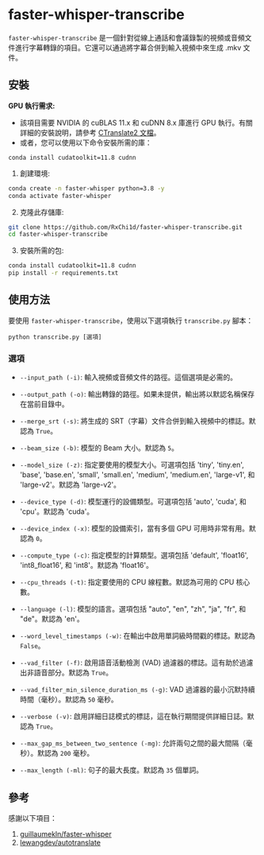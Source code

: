 # faster-whisper-transcribe

`faster-whisper-transcribe` 是一個針對從線上通話和會議錄製的視頻或音頻文件進行字幕轉錄的項目。它還可以通過將字幕合併到輸入視頻中來生成 .mkv 文件。

## 安裝

**GPU 執行需求:**
- 該項目需要 NVIDIA 的 cuBLAS 11.x 和 cuDNN 8.x 庫進行 GPU 執行。有關詳細的安裝說明，請參考 [CTranslate2 文檔](https://opennmt.net/CTranslate2/installation.html)。
- 或者，您可以使用以下命令安裝所需的庫：
```
conda install cudatoolkit=11.8 cudnn
```

1. 創建環境:

```bash
conda create -n faster-whisper python=3.8 -y
conda activate faster-whisper
```

2. 克隆此存儲庫:

```bash
git clone https://github.com/RxChi1d/faster-whisper-transcribe.git
cd faster-whisper-transcribe
```

3. 安裝所需的包:

```bash
conda install cudatoolkit=11.8 cudnn
pip install -r requirements.txt
```

## 使用方法

要使用 `faster-whisper-transcribe`，使用以下選項執行 `transcribe.py` 腳本：

```
python transcribe.py [選項]
```

### 選項

- `--input_path (-i)`: 輸入視頻或音頻文件的路徑。這個選項是必需的。
  
- `--output_path (-o)`: 輸出轉錄的路徑。如果未提供，輸出將以默認名稱保存在當前目錄中。

- `--merge_srt (-s)`: 將生成的 SRT（字幕）文件合併到輸入視頻中的標誌。默認為 `True`。

- `--beam_size (-b)`: 模型的 Beam 大小。默認為 `5`。

- `--model_size (-z)`: 指定要使用的模型大小。可選項包括 'tiny', 'tiny.en', 'base', 'base.en', 'small', 'small.en', 'medium', 'medium.en', 'large-v1', 和 'large-v2'。默認為 'large-v2'。

- `--device_type (-d)`: 模型運行的設備類型。可選項包括 'auto', 'cuda', 和 'cpu'。默認為 'cuda'。

- `--device_index (-x)`: 模型的設備索引，當有多個 GPU 可用時非常有用。默認為 `0`。

- `--compute_type (-c)`: 指定模型的計算類型。選項包括 'default', 'float16', 'int8_float16', 和 'int8'。默認為 'float16'。

- `--cpu_threads (-t)`: 指定要使用的 CPU 線程數。默認為可用的 CPU 核心數。

- `--language (-l)`: 模型的語言。選項包括 "auto", "en", "zh", "ja", "fr", 和 "de"。默認為 'en'。

- `--word_level_timestamps (-w)`: 在輸出中啟用單詞級時間戳的標誌。默認為 `False`。

- `--vad_filter (-f)`: 啟用語音活動檢測 (VAD) 過濾器的標誌。這有助於過濾出非語音部分。默認為 `True`。

- `--vad_filter_min_silence_duration_ms (-g)`: VAD 過濾器的最小沉默持續時間（毫秒）。默認為 `50` 毫秒。

- `--verbose (-v)`: 啟用詳細日誌模式的標誌，這在執行期間提供詳細日誌。默認為 `True`。

- `--max_gap_ms_between_two_sentence (-mg)`: 允許兩句之間的最大間隔（毫秒）。默認為 `200` 毫秒。

- `--max_length (-ml)`: 句子的最大長度。默認為 `35` 個單詞。



## 參考
感謝以下項目：
1. [guillaumekln/faster-whisper](https://github.com/guillaumekln/faster-whisper)
2. [lewangdev/autotranslate](https://github.com/lewangdev/autotranslate)


